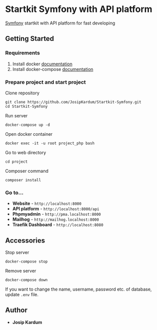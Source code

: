 # Startkit Symfony with API platform

[Symfony](https://symfony.com/) startkit with API platform for fast developing

## Getting Started

### Requirements
1. Install docker [documentation](https://docs.docker.com/install/#supported-platforms)
2. Install docker-compose [documentation](https://docs.docker.com/compose/install/)

### Prepare project and start project

Clone repository
```
git clone https://github.com/JosipKardum/Startkit-Symfony.git
cd Startkit-Symfony
```

Run server
```
docker-compose up -d
```
Open docker container
```
docker exec -it -u root project_php bash
```
Go to web directory
```
cd project
```
Composer command
```angular2html
composer install
```

### Go to...

* **Website** - ```http://localhost:8000```
* **API platform** - ```http://localhost:8000/api```
* **Phpmyadmin** - ```http://pma.localhost:8000```
* **Mailhog** - ```http://mailhog.localhost:8000```
* **Traefik Dashboard** - ```http://localhost:8080```

## Accessories
Stop server
```
docker-compose stop
```

Remove server
```
docker-compose down
```

If you want to change the name, username, password etc. of database, update ```.env``` file.

## Author
* **Josip Kardum**
